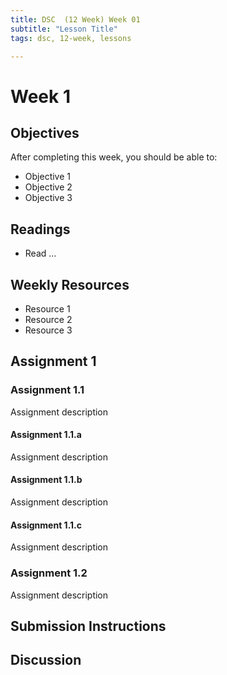 ```yaml
---
title: DSC  (12 Week) Week 01
subtitle: "Lesson Title"
tags: dsc, 12-week, lessons

---
```


# Week 1

## Objectives

After completing this week, you should be able to:

* Objective 1
* Objective 2
* Objective 3

## Readings

* Read ...

## Weekly Resources

* Resource 1
* Resource 2
* Resource 3

## Assignment 1

### Assignment 1.1

Assignment description

#### Assignment 1.1.a

Assignment description

#### Assignment 1.1.b

Assignment description

#### Assignment 1.1.c

Assignment description

### Assignment 1.2

Assignment description

## Submission Instructions

## Discussion